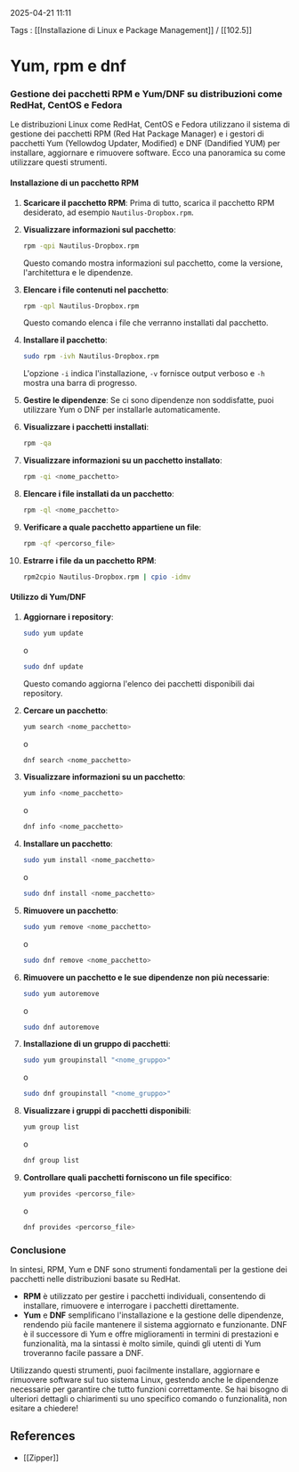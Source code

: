 2025-04-21 11:11

Tags : [[Installazione di Linux e Package Management]] / [[102.5]]

# Yum, rpm e dnf

### Gestione dei pacchetti RPM e Yum/DNF su distribuzioni come RedHat, CentOS e Fedora

Le distribuzioni Linux come RedHat, CentOS e Fedora utilizzano il sistema di gestione dei pacchetti RPM (Red Hat Package Manager) e i gestori di pacchetti Yum (Yellowdog Updater, Modified) e DNF (Dandified YUM) per installare, aggiornare e rimuovere software. Ecco una panoramica su come utilizzare questi strumenti.

#### Installazione di un pacchetto RPM

1. **Scaricare il pacchetto RPM**: Prima di tutto, scarica il pacchetto RPM desiderato, ad esempio `Nautilus-Dropbox.rpm`.

2. **Visualizzare informazioni sul pacchetto**:
   ```bash
   rpm -qpi Nautilus-Dropbox.rpm
   ```
   Questo comando mostra informazioni sul pacchetto, come la versione, l'architettura e le dipendenze.

3. **Elencare i file contenuti nel pacchetto**:
   ```bash
   rpm -qpl Nautilus-Dropbox.rpm
   ```
   Questo comando elenca i file che verranno installati dal pacchetto.

4. **Installare il pacchetto**:
   ```bash
   sudo rpm -ivh Nautilus-Dropbox.rpm
   ```
   L'opzione `-i` indica l'installazione, `-v` fornisce output verboso e `-h` mostra una barra di progresso.

5. **Gestire le dipendenze**: Se ci sono dipendenze non soddisfatte, puoi utilizzare Yum o DNF per installarle automaticamente.

6. **Visualizzare i pacchetti installati**:
   ```bash
   rpm -qa
   ```

7. **Visualizzare informazioni su un pacchetto installato**:
   ```bash
   rpm -qi <nome_pacchetto>
   ```

8. **Elencare i file installati da un pacchetto**:
   ```bash
   rpm -ql <nome_pacchetto>
   ```

9. **Verificare a quale pacchetto appartiene un file**:
   ```bash
   rpm -qf <percorso_file>
   ```

10. **Estrarre i file da un pacchetto RPM**:
    ```bash
    rpm2cpio Nautilus-Dropbox.rpm | cpio -idmv
    ```

#### Utilizzo di Yum/DNF

1. **Aggiornare i repository**:
   ```bash
   sudo yum update
   ```
   o
   ```bash
   sudo dnf update
   ```
   Questo comando aggiorna l'elenco dei pacchetti disponibili dai repository.

2. **Cercare un pacchetto**:
   ```bash
   yum search <nome_pacchetto>
   ```
   o
   ```bash
   dnf search <nome_pacchetto>
   ```

3. **Visualizzare informazioni su un pacchetto**:
   ```bash
   yum info <nome_pacchetto>
   ```
   o
   ```bash
   dnf info <nome_pacchetto>
   ```

4. **Installare un pacchetto**:
   ```bash
   sudo yum install <nome_pacchetto>
   ```
   o
   ```bash
   sudo dnf install <nome_pacchetto>
   ```

5. **Rimuovere un pacchetto**:
   ```bash
   sudo yum remove <nome_pacchetto>
   ```
   o
   ```bash
   sudo dnf remove <nome_pacchetto>
   ```

6. **Rimuovere un pacchetto e le sue dipendenze non più necessarie**:
   ```bash
   sudo yum autoremove
   ```
   o
   ```bash
   sudo dnf autoremove
   ```

7. **Installazione di un gruppo di pacchetti**:
   ```bash
   sudo yum groupinstall "<nome_gruppo>"
   ```
   o
   ```bash
   sudo dnf groupinstall "<nome_gruppo>"
   ```

8. **Visualizzare i gruppi di pacchetti disponibili**:
   ```bash
   yum group list
   ```
   o
   ```bash
   dnf group list
   ```

9. **Controllare quali pacchetti forniscono un file specifico**:
    ```bash
    yum provides <percorso_file>
    ```
    o
    ```bash
    dnf provides <percorso_file>
    ```

### Conclusione

In sintesi, RPM, Yum e DNF sono strumenti fondamentali per la gestione dei pacchetti nelle distribuzioni basate su RedHat. 

- **RPM** è utilizzato per gestire i pacchetti individuali, consentendo di installare, rimuovere e interrogare i pacchetti direttamente.
- **Yum** e **DNF** semplificano l'installazione e la gestione delle dipendenze, rendendo più facile mantenere il sistema aggiornato e funzionante. DNF è il successore di Yum e offre miglioramenti in termini di prestazioni e funzionalità, ma la sintassi è molto simile, quindi gli utenti di Yum troveranno facile passare a DNF.

Utilizzando questi strumenti, puoi facilmente installare, aggiornare e rimuovere software sul tuo sistema Linux, gestendo anche le dipendenze necessarie per garantire che tutto funzioni correttamente. Se hai bisogno di ulteriori dettagli o chiarimenti su uno specifico comando o funzionalità, non esitare a chiedere!
## References

- [[Zipper]]